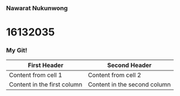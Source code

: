 ### Nawarat Nukunwong

# 16132035
### My Git!
First Header | Second Header
------------ | -------------
Content from cell 1 | Content from cell 2
Content in the first column | Content in the second column
